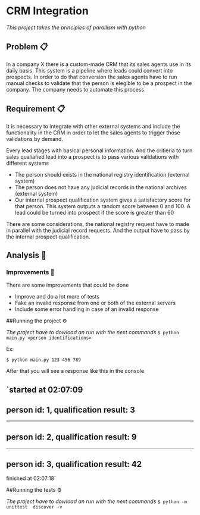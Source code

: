 # CRM Integration

_This project takes the principles of parallism   with python_

## Problem 📋

In a company X there is a custom-made CRM that its sales agents use in its daily basis. This system is a pipeline where leads could convert into prospects. In order to do that conversion the sales agents have to run manual checks to validate that the person is elegible to be a prospect in the company. The company needs to automate this process.

## Requirement 📋
It is necessary to integrate with other external systems and include the functionality in the CRM in order to let the sales agents to trigger those validations by demand.

Every lead stages with basical personal information. And the critieria to turn sales qualiafied lead into a prospect is to pass various validations with different systems

- The person should exists in the national registry identification (external system)
- The person does not have any judicial records in the national archives (external system)
- Our internal prospect qualification system gives a satisfactory score for that person. This system outputs a random score between 0 and 100. A lead could be turned into prospect if the score is greater than 60 


There are some considerations, the national registry request have to made in parallel with the judicial record requests. And the output have to pass by the internal prospect qualification.

## Analysis 🚀

### Improvements 🔧
There are some improvements that could be done
 
 - Improve and do a lot more of tests
 - Fake an invalid response from one or both of the external servers
 - Include some error handling in case of an invalid response
 

##Running the project  ⚙️

_The project have to dowload an run with the next commands_
`$ python main.py <person identifications>`

Ex:

`$ python main.py 123 456 789 `

After that you will see a response like this in the console

`started at 02:07:09
--------------------------------------------------
person id: 1, qualification result: 3
--------------------------------------------------
--------------------------------------------------
person id: 2, qualification result: 9
--------------------------------------------------
--------------------------------------------------
person id: 3, qualification result: 42
--------------------------------------------------
finished at 02:07:18`


##Running the tests  ⚙️

_The project have to dowload an run with the next commands_
`$ python -m unittest  discover -v`

